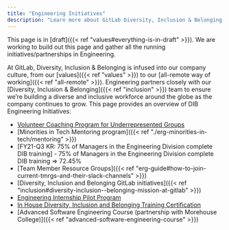 ```yaml
---
title: "Engineering Initiatives"
description: "Learn more about GitLab Diversity, Inclusion & Belonging Engineering Initiatives."
---
```


This page is in [draft]({{< ref "values#everything-is-in-draft" >}}). We are working to build out this page and gather all the running initiatives/partnerships in Engineering.

At GitLab, Diversity, Inclusion & Belonging is infused into our company culture, from our [values]({{< ref "values" >}}) to our [all-remote way of working]({{< ref "all-remote" >}}).
Engineering partners closely with our [Diversity, Inclusion & Belonging]({{< ref "inclusion" >}}) team to ensure we’re building a diverse and inclusive workforce around the globe as the company continues to grow. This page provides an overview of DIB Engineering Initiatives:


- [Volunteer Coaching Program for Underrepresented Groups](/handbook/engineering/volunteer-coaches-for-urgs/)
- [Minorities in Tech Mentoring program]({{< ref "./erg-minorities-in-tech/mentoring" >}})
- [FY21-Q3 KR: 75% of Managers in the Engineering Division complete DIB training] - 75% of Managers in the Engineering Division complete DIB training => 72.45%
- [Team Member Resource Groups]({{< ref "erg-guide#how-to-join-current-tmrgs-and-their-slack-channels" >}})
- [Diversity, Inclusion and Belonging GitLab initiatives]({{< ref "inclusion#diversity-inclusion--belonging-mission-at-gitlab" >}})
- [Engineering Internship Pilot Program](/handbook/engineering/internships/)
- [In House Diversity, Inclusion and Belonging Training Certification](https://gitlab.edcast.com/journey/dib-training-certification)
- [Advanced Software Engineering Course (partnership with Morehouse College)]({{< ref "advanced-software-engineering-course" >}})
